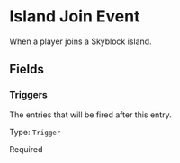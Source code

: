 # Island Join Event

When a player joins a Skyblock island.

## Fields


### Triggers
The entries that will be fired after this entry.

Type: `Trigger`

Required
